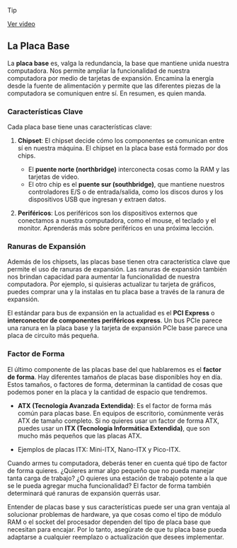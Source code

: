 > [!TIP]  
> [Ver video](https://youtu.be/3w6zUfB7-Xo)

## La Placa Base

La **placa base** es, valga la redundancia, la base que mantiene unida nuestra computadora. Nos permite ampliar la funcionalidad de nuestra computadora por medio de tarjetas de expansión. Encamina la energía desde la fuente de alimentación y permite que las diferentes piezas de la computadora se comuniquen entre sí. En resumen, es quien manda.

### Características Clave

Cada placa base tiene unas características clave:

1. **Chipset**: El chipset decide cómo los componentes se comunican entre sí en nuestra máquina. El chipset en la placa base está formado por dos chips.

   - El **puente norte (northbridge)** interconecta cosas como la RAM y las tarjetas de video.
   - El otro chip es el **puente sur (southbridge)**, que mantiene nuestros controladores E/S o de entrada/salida, como los discos duros y los dispositivos USB que ingresan y extraen datos.

2. **Periféricos**: Los periféricos son los dispositivos externos que conectamos a nuestra computadora, como el mouse, el teclado y el monitor. Aprenderás más sobre periféricos en una próxima lección.

### Ranuras de Expansión

Además de los chipsets, las placas base tienen otra característica clave que permite el uso de ranuras de expansión. Las ranuras de expansión también nos brindan capacidad para aumentar la funcionalidad de nuestra computadora. Por ejemplo, si quisieras actualizar tu tarjeta de gráficos, puedes comprar una y la instalas en tu placa base a través de la ranura de expansión.

El estándar para bus de expansión en la actualidad es el **PCI Express** o **interconector de componentes periféricos express**. Un bus PCIe parece una ranura en la placa base y la tarjeta de expansión PCIe base parece una placa de circuito más pequeña.

### Factor de Forma

El último componente de las placas base del que hablaremos es el **factor de forma**. Hay diferentes tamaños de placas base disponibles hoy en día. Estos tamaños, o factores de forma, determinan la cantidad de cosas que podemos poner en la placa y la cantidad de espacio que tendremos.

- **ATX (Tecnología Avanzada Extendida)**: Es el factor de forma más común para placas base. En equipos de escritorio, comúnmente verás ATX de tamaño completo. Si no quieres usar un factor de forma ATX, puedes usar un **ITX (Tecnología Informática Extendida)**, que son mucho más pequeños que las placas ATX.

- Ejemplos de placas ITX: Mini-ITX, Nano-ITX y Pico-ITX.

Cuando armes tu computadora, deberás tener en cuenta qué tipo de factor de forma quieres. ¿Quieres armar algo pequeño que no pueda manejar tanta carga de trabajo? ¿O quieres una estación de trabajo potente a la que se le pueda agregar mucha funcionalidad? El factor de forma también determinará qué ranuras de expansión querrás usar.

Entender de placas base y sus características puede ser una gran ventaja al solucionar problemas de hardware, ya que cosas como el tipo de módulo RAM o el socket del procesador dependen del tipo de placa base que necesitan para encajar. Por lo tanto, asegúrate de que tu placa base pueda adaptarse a cualquier reemplazo o actualización que desees implementar.
